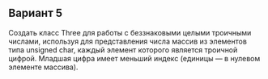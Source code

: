 ## Вариант 5

Создать класс Three для работы с беззнаковыми целыми троичными числами, используя для представления числа массив из элементов типа unsigned char, каждый элемент которого является троичной цифрой. 
Младшая цифра имеет меньший индекс (единицы — в нулевом элементе массива).